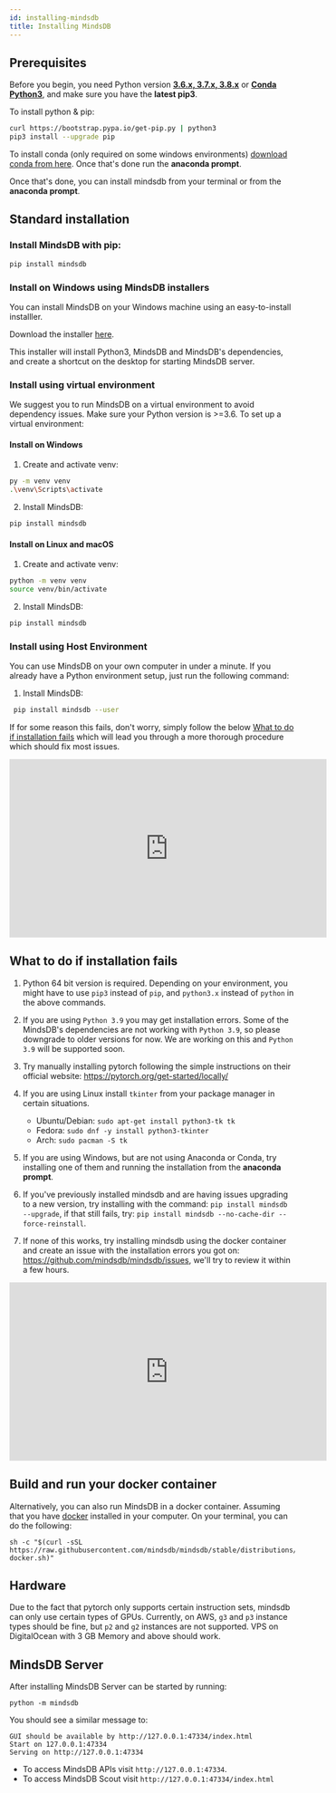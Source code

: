 ```yaml
---
id: installing-mindsdb
title: Installing MindsDB
---
```


## Prerequisites

Before you begin, you need Python version [**3.6.x, 3.7.x, 3.8.x**](https://realpython.com/installing-python/) or [**Conda Python3**](https://www.anaconda.com/download/), and make sure you have the **latest pip3**.

To install python & pip:

```bash
curl https://bootstrap.pypa.io/get-pip.py | python3
pip3 install --upgrade pip
```

To install conda (only required on some windows environments) [download conda from here](https://www.anaconda.com/download/#windows).
Once that's done run the **anaconda prompt**.


Once that's done, you can install mindsdb from your terminal or from the **anaconda prompt**.

## Standard installation

### Install MindsDB with pip:

```bash
pip install mindsdb
```

### Install on Windows using MindsDB installers

You can install MindsDB on your Windows machine using an easy-to-install installler.

Download the installer [here](https://mindsdb-installer.s3-us-west-2.amazonaws.com/mindsdb-installer/windows/MindsDB-Latest.exe).

This installer will install Python3, MindsDB and MindsDB's dependencies, and create a shortcut on the desktop for starting MindsDB server.

### Install using virtual environment
We suggest you to run MindsDB on a virtual environment to avoid dependency issues. Make sure your Python version is >=3.6. To set up a virtual environment:

#### Install on Windows
1. Create and activate venv:
```bash
py -m venv venv
.\venv\Scripts\activate
```
2. Install MindsDB:
```bash
pip install mindsdb
```

#### Install on Linux and macOS
1. Create and activate venv:
```bash
python -m venv venv
source venv/bin/activate
```
2. Install MindsDB:
```bash
pip install mindsdb
```
 
### Install using Host Environment
You can use MindsDB on your own computer in under a minute. If you already have a Python environment setup, just run the following command:

1. Install MindsDB:
```bash
 pip install mindsdb --user
```

If for some reason this fails, don't worry, simply follow the below [What to do if installation fails](https://docs.mindsdb.com/Installing/#what-to-do-if-installation-fails) which will lead you through a more thorough procedure which should fix most issues.

<iframe width="560" height="315" src="https://www.youtube.com/embed/Uw2Phj5Q0xA" frameborder="0" allow="accelerometer; autoplay; encrypted-media; gyroscope; picture-in-picture" allowfullscreen></iframe>

## What to do if installation fails

1. Python 64 bit version is required. Depending on your environment, you might have to use `pip3` instead of `pip`, and `python3.x` instead of `python` in the above commands.

2. If you are using `Python 3.9` you may get installation errors. Some of the MindsDB's dependencies are not working with `Python 3.9`, so please downgrade to older versions for now. We are working on this and `Python 3.9` will be supported soon.

3. Try manually installing pytorch following the simple instructions on their official website: https://pytorch.org/get-started/locally/

4. If you are using Linux install `tkinter` from your package manager in certain situations.
    - Ubuntu/Debian: `sudo apt-get install python3-tk tk`
    - Fedora: `sudo dnf -y install python3-tkinter`
    - Arch: `sudo pacman -S tk`

5. If you are using Windows, but are not using Anaconda or Conda, try installing one of them and running the installation from the **anaconda prompt**.

6. If you've previously installed mindsdb and are having issues upgrading to a new version, try installing with the command: `pip install mindsdb --upgrade`, if that still fails, try: `pip install mindsdb --no-cache-dir --force-reinstall`.

7. If none of this works, try installing mindsdb using the docker container and create an issue with the installation errors you got on: https://github.com/mindsdb/mindsdb/issues, we'll try to review it within a few hours.

<iframe width="560" height="315" src="https://www.youtube.com/embed/SH1nCChpcps" frameborder="0" allow="accelerometer; autoplay; encrypted-media; gyroscope; picture-in-picture" allowfullscreen></iframe>

## Build and run your docker container

Alternatively, you can also run MindsDB in a docker container. Assuming that you have [docker](https://docs.docker.com/install/) installed in your computer.
On your terminal, you can do the following:

```
sh -c "$(curl -sSL https://raw.githubusercontent.com/mindsdb/mindsdb/stable/distributions/docker/build-docker.sh)"

```

## Hardware

Due to the fact that pytorch only supports certain instruction sets, mindsdb can only use certain types of GPUs.
Currently, on AWS, `g3` and `p3` instance types should be fine, but `p2` and `g2` instances are not supported.
VPS on DigitalOcean with 3 GB Memory and above should work.


## MindsDB Server

After installing MindsDB Server can be started by running:

```
python -m mindsdb
```

You should see a similar message to:

```
GUI should be available by http://127.0.0.1:47334/index.html
Start on 127.0.0.1:47334
Serving on http://127.0.0.1:47334
```

* To access MindsDB APIs visit `http://127.0.0.1:47334`.
* To access MindsDB Scout visit  `http://127.0.0.1:47334/index.html`
